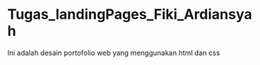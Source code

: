 # Tugas_landingPages_Fiki_Ardiansyah
Ini adalah desain portofolio web yang menggunakan html dan css

